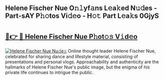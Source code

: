 ## Helene Fischer Nue O𝚗𝚕yf𝚊ns L𝚎a𝚔ed N𝚞𝚍es - Part-sAY P𝚑𝚘tos Vi𝚍𝚎o - H𝚘𝚝 Part L𝚎a𝚔s 0GjyS

# <h2><a href="http://kfdo4d.oniu.top/?m=Helene+Fischer+Nue">🔗👉 🔴 Helene Fischer Nue P𝚑ot𝚘𝚜 V𝚒d𝚎o</a></h2>

[![Helene Fischer Nue Nu𝚍e𝚜](https://i.imgur.com/0qMVB7G.gif)](http://kfdo4d.oniu.top/?m=Helene+Fischer+Nue)
Online thought leader Helene Fischer Nue, celebrated for sharing dance and lifestyle material, consisting of presentations and personal vlogs. Approachability and authenticity are the hallmarks of Helene Fischer Nue's public image, but the enigma of his private life continues to intrigue the public.  
